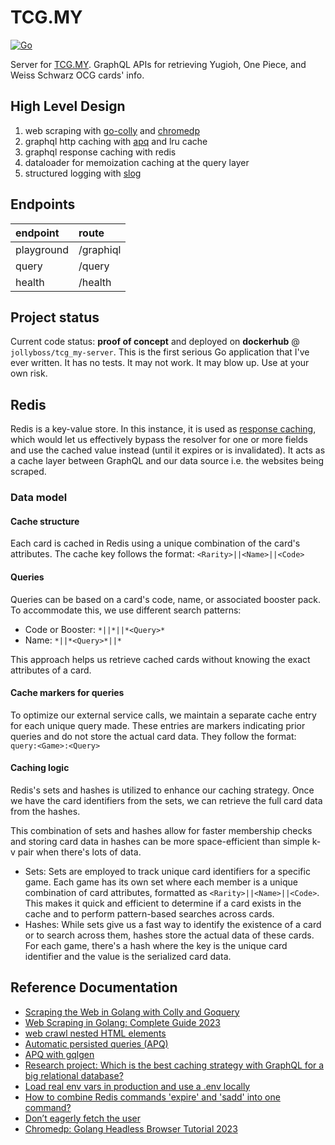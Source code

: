 # TCG.MY
[![Go](https://github.com/jollyboss123/tcg_my-server/actions/workflows/go.yml/badge.svg)](https://github.com/jollyboss123/tcg_my-server/actions/workflows/go.yml)

Server for [TCG.MY](https://github.com/hollandgeng/TCG.MY). GraphQL APIs for retrieving Yugioh, One Piece, and Weiss Schwarz OCG cards' info.

## High Level Design

1. web scraping with [go-colly](https://github.com/gocolly/colly) and [chromedp](https://github.com/chromedp/chromedp)
2. graphql http caching
   with [apq](https://www.apollographql.com/docs/resources/graphql-glossary/#automatic-persisted-queries-apq) and lru
   cache
3. graphql response caching with redis
4. dataloader for memoization caching at the query layer
4. structured logging with [slog](https://go.dev/blog/slog)

## Endpoints

| endpoint   | route     |
|:-----------|:----------|
| playground | /graphiql |
| query      | /query    |
| health     | /health   |

## Project status
Current code status: **proof of concept** and deployed on **dockerhub** @ `jollyboss/tcg_my-server`.
This is the first serious Go application that I've ever written. It has no tests. It may not work.
It may blow up. Use at your own risk.

## Redis

Redis is a key-value store. In this instance, it is used
as [response caching](https://www.apollographql.com/docs/apollo-server/features/caching),
which would let us effectively bypass the resolver for one or more fields and use the cached value
instead (until it expires or is invalidated). It acts as a cache layer between GraphQL and our data source i.e. the
websites being scraped.

### Data model

#### Cache structure

Each card is cached in Redis using a unique combination of the card's attributes. The cache key follows the
format: `<Rarity>||<Name>||<Code>`

#### Queries

Queries can be based on a card's code, name, or associated booster pack. To accommodate this, we use different search
patterns:

- Code or Booster: `*||*||*<Query>*`
- Name: `*||*<Query>*||*`

This approach helps us retrieve cached cards without knowing the exact attributes of a card.

#### Cache markers for queries

To optimize our external service calls, we maintain a separate cache entry for each unique query made.
These entries are markers indicating prior queries and do not store the actual card data.
They follow the format: `query:<Game>:<Query>`

#### Caching logic

Redis's sets and hashes is utilized to enhance our caching strategy.
Once we have the card identifiers from the sets, we can retrieve the full card data from the hashes.

This combination of sets and hashes allow for faster membership checks and storing card data
in hashes can be more space-efficient than simple k-v pair when there's lots of data.

- Sets:
  Sets are employed to track unique card identifiers for a specific game. Each game has its own set where each member is
  a unique combination of card attributes, formatted as `<Rarity>||<Name>||<Code>`. This makes it quick and efficient to
  determine if a card exists in the cache and to perform pattern-based searches across cards.
- Hashes:
  While sets give us a fast way to identify the existence of a card or to search across them, hashes store the actual
  data of these cards.
  For each game, there's a hash where the key is the unique card identifier and the value is the serialized card data.

## Reference Documentation

* [Scraping the Web in Golang with Colly and Goquery](https://benjamincongdon.me/blog/2018/03/01/Scraping-the-Web-in-Golang-with-Colly-and-Goquery/)
* [Web Scraping in Golang: Complete Guide 2023](https://www.zenrows.com/blog/web-scraping-golang#scrape-product-data)
* [web crawl nested HTML elements](https://github.com/gocolly/colly/issues/376)
* [Automatic persisted queries (APQ)](https://www.apollographql.com/docs/resources/graphql-glossary/#automatic-persisted-queries-apq)
* [APQ with gqlgen](https://gqlgen.com/reference/apq/)
* [Research project: Which is the best caching strategy with GraphQL for a big relational database?](https://medium.com/@niels.onderbeke.no/research-project-which-is-the-best-caching-strategy-with-graphql-for-a-big-relational-database-56fedb773b97)
* [Load real env vars in production and use a .env locally](https://github.com/joho/godotenv/issues/40)
* [How to combine Redis commands 'expire' and 'sadd' into one command?](https://stackoverflow.com/questions/62575672/how-to-combine-redis-commands-expire-and-sadd-into-one-command)
* [Don’t eagerly fetch the user](https://gqlgen.com/getting-started/#dont-eagerly-fetch-the-user)
* [Chromedp: Golang Headless Browser Tutorial 2023](https://www.zenrows.com/blog/chromedp)
